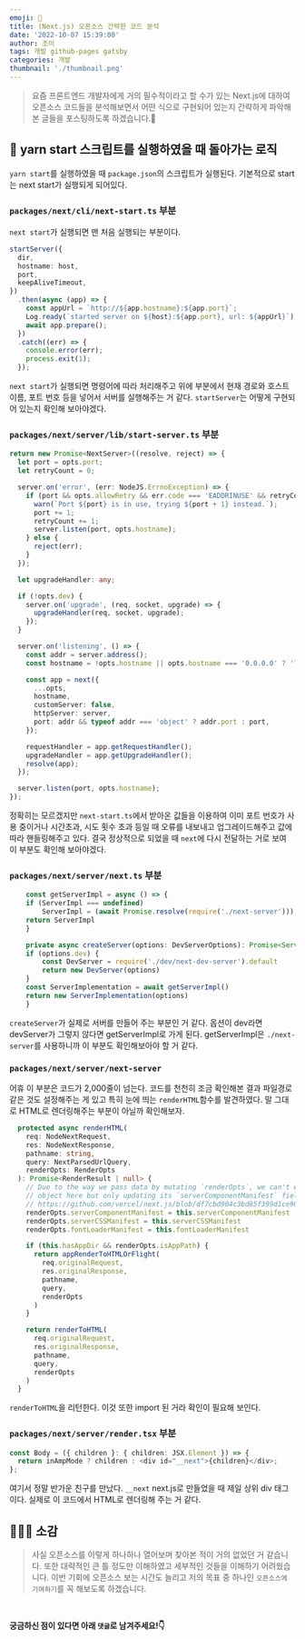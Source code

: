 ```yaml
---
emoji: 📝
title: (Next.js) 오픈소스 간략한 코드 분석
date: '2022-10-07 15:39:00'
author: 조이
tags: 개발 github-pages gatsby
categories: 개발
thumbnail: './thumbnail.png'
---
```


> 요즘 프론트엔드 개발자에게 거의 필수적이라고 할 수가 있는 Next.js에 대하여 오픈소스 코드들을 분석해보면서 어떤 식으로 구현되어 있는지 간략하게 파악해본 글들을 포스팅하도록 하겠습니다.🥰

## 🤔 yarn start 스크립트를 실행하였을 때 돌아가는 로직

`yarn start`를 실행하였을 때 `package.json`의 스크립트가 실행된다. 기본적으로 start는 next start가 실행되게 되어있다.

### `packages/next/cli/next-start.ts` 부분

`next start`가 실행되면 맨 처음 실행되는 부분이다.

```typescript
startServer({
  dir,
  hostname: host,
  port,
  keepAliveTimeout,
})
  .then(async (app) => {
    const appUrl = `http://${app.hostname}:${app.port}`;
    Log.ready(`started server on ${host}:${app.port}, url: ${appUrl}`);
    await app.prepare();
  })
  .catch((err) => {
    console.error(err);
    process.exit(1);
  });
```

`next start`가 실행되면 명령어에 따라 처리해주고 위에 부분에서 현재 경로와 호스트이름, 포트 번호 등을 넣어서 서버를 실행해주는 거 같다. `startServer`는 어떻게 구현되어 있는지 확인해 보아야겠다.

### `packages/next/server/lib/start-server.ts` 부분

```typescript
return new Promise<NextServer>((resolve, reject) => {
  let port = opts.port;
  let retryCount = 0;

  server.on('error', (err: NodeJS.ErrnoException) => {
    if (port && opts.allowRetry && err.code === 'EADDRINUSE' && retryCount < 10) {
      warn(`Port ${port} is in use, trying ${port + 1} instead.`);
      port += 1;
      retryCount += 1;
      server.listen(port, opts.hostname);
    } else {
      reject(err);
    }
  });

  let upgradeHandler: any;

  if (!opts.dev) {
    server.on('upgrade', (req, socket, upgrade) => {
      upgradeHandler(req, socket, upgrade);
    });
  }

  server.on('listening', () => {
    const addr = server.address();
    const hostname = !opts.hostname || opts.hostname === '0.0.0.0' ? 'localhost' : opts.hostname;

    const app = next({
      ...opts,
      hostname,
      customServer: false,
      httpServer: server,
      port: addr && typeof addr === 'object' ? addr.port : port,
    });

    requestHandler = app.getRequestHandler();
    upgradeHandler = app.getUpgradeHandler();
    resolve(app);
  });

  server.listen(port, opts.hostname);
});
```

정확히는 모르겠지만 `next-start.ts`에서 받아온 값들을 이용하여 이미 포트 번호가 사용 중이거나 시간초과, 시도 횟수 초과 등일 때 오류를 내보내고 업그레이드해주고 값에 따라 핸들링해주고 있다. 결국 정상적으로 되었을 때 `next`에 다시 전달하는 거로 보여 이 부분도 확인해 보아야겠다.

### `packages/next/server/next.ts` 부분

```typescript
    const getServerImpl = async () => {
    if (ServerImpl === undefined)
        ServerImpl = (await Promise.resolve(require('./next-server'))).default
    return ServerImpl
    }

    private async createServer(options: DevServerOptions): Promise<Server> {
    if (options.dev) {
        const DevServer = require('./dev/next-dev-server').default
        return new DevServer(options)
    }
    const ServerImplementation = await getServerImpl()
    return new ServerImplementation(options)
    }
```

`createServer`가 실제로 서버를 만들어 주는 부분인 거 같다. 옵션이 dev라면 devServer가 그렇지 않다면 getServerImpl로 가게 된다. getServerImpl은 `./next-server`를 사용하니까 이 부분도 확인해보아야 할 거 같다.

### `packages/next/server/next-server`

어휴 이 부분은 코드가 2,000줄이 넘는다. 코드를 천천히 조금 확인해본 결과 파일경로 같은 것도 설정해주는 게 있고 특히 눈에 띄는 `renderHTML`함수를 발견하였다. 말 그대로 HTML로 렌더링해주는 부분이 아닐까 확인해보자.

```typescript
  protected async renderHTML(
    req: NodeNextRequest,
    res: NodeNextResponse,
    pathname: string,
    query: NextParsedUrlQuery,
    renderOpts: RenderOpts
  ): Promise<RenderResult | null> {
    // Due to the way we pass data by mutating `renderOpts`, we can't extend the
    // object here but only updating its `serverComponentManifest` field.
    // https://github.com/vercel/next.js/blob/df7cbd904c3bd85f399d1ce90680c0ecf92d2752/packages/next/server/render.tsx#L947-L952
    renderOpts.serverComponentManifest = this.serverComponentManifest
    renderOpts.serverCSSManifest = this.serverCSSManifest
    renderOpts.fontLoaderManifest = this.fontLoaderManifest

    if (this.hasAppDir && renderOpts.isAppPath) {
      return appRenderToHTMLOrFlight(
        req.originalRequest,
        res.originalResponse,
        pathname,
        query,
        renderOpts
      )
    }

    return renderToHTML(
      req.originalRequest,
      res.originalResponse,
      pathname,
      query,
      renderOpts
    )
  }
```

`renderToHTML`을 리턴한다. 이것 또한 import 된 거라 확인이 필요해 보인다.

### `packages/next/server/render.tsx` 부분

```typescript
const Body = ({ children }: { children: JSX.Element }) => {
  return inAmpMode ? children : <div id="__next">{children}</div>;
};
```

여기서 정말 반가운 친구를 만났다. `__next` next.js로 만들었을 때 제일 상위 div 태그이다. 실제로 이 코드에서 HTML로 렌더링해 주는 거 같다.

## 🧑🏻‍💻 소감

> 사실 오픈소스를 이렇게 하나하나 열어보며 찾아본 적이 거의 없었던 거 같습니다. 또한 대략적인 큰 틀 정도만 이해하였고 세부적인 것들을 이해하기 어려웠습니다. 이번 기회에 오픈소스 보는 시간도 늘리고 저의 목표 중 하나인 `오픈소스에 기여하기`를 꼭 해보도록 하겠습니다.

 <br/>

**궁금하신 점이 있다면 아래 `댓글`로 남겨주세요!👇**

```toc

```
